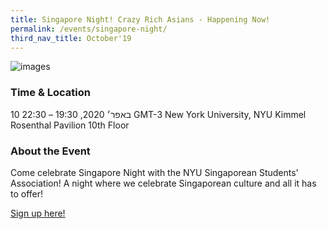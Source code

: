 ```yaml
---
title: Singapore Night! Crazy Rich Asians - Happening Now!
permalink: /events/singapore-night/
third_nav_title: October'19
---
```


![images](/images/singapore-night.jpg)

### Time & Location
10 באפר׳ 2020, 19:30 – 22:30 GMT-3‎
New York University, NYU Kimmel Rosenthal Pavilion 10th Floor

### About the Event
Come celebrate Singapore Night with the NYU Singaporean Students' Association! A night where we celebrate Singaporean culture and all it has to offer!

[Sign up here!](https://www.google.com)
